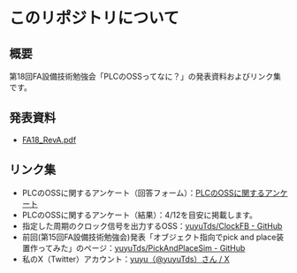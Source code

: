 # このリポジトリについて
## 概要
第18回FA設備技術勉強会「PLCのOSSってなに？」の発表資料およびリンク集です。  
## 発表資料
- [FA18_RevA.pdf](FA18_RevA.pdf)
## リンク集
- PLCのOSSに関するアンケート（回答フォーム）：[PLCのOSSに関するアンケート](https://docs.google.com/forms/d/e/1FAIpQLSfvF9HGpEWZ3zgXomDfX-znorlYYcZ-9_xPnALbJjyB6jKJiw/viewform)
- PLCのOSSに関するアンケート（結果）：4/12を目安に掲載します。
- 指定した周期のクロック信号を出力するOSS：[yuyuTds/ClockFB - GitHub](https://github.com/yuyuTds/ClockFB)
- 前回(第15回FA設備技術勉強会)発表「オブジェクト指向でpick and place装置作ってみた」のページ：[yuyuTds/PickAndPlaceSim - GitHub](https://github.com/yuyuTds/PickAndPlaceSim)
- 私のX（Twitter）アカウント：[yuyu（@yuyuTds）さん / X](https://twitter.com/yuyuTds)
